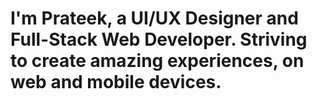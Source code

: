 # I'm Prateek, a UI/UX Designer and Full-Stack Web Developer. Striving to create amazing experiences, on web and mobile devices.
